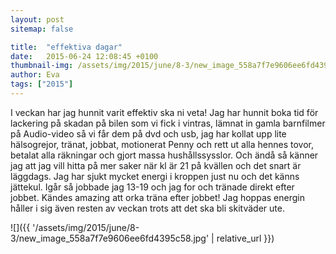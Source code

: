 ```yaml
---
layout: post
sitemap: false

title:  "effektiva dagar"
date:   2015-06-24 12:08:45 +0100
thumbnail-img: /assets/img/2015/june/8-3/new_image_558a7f7e9606ee6fd4395c58.jpg
author: Eva
tags: ["2015"]
---
```


I veckan har jag hunnit varit effektiv ska ni veta! Jag har hunnit boka tid för lackering på skadan på bilen som vi fick i vintras, lämnat in gamla barnfilmer på Audio-video så vi får dem på dvd och usb, jag har kollat upp lite hälsogrejor, tränat, jobbat, motionerat Penny och rett ut alla hennes tovor, betalat alla räkningar och gjort massa hushållssysslor. Och ändå så känner jag att jag vill hitta på mer saker när kl är 21 på kvällen och det snart är läggdags. Jag har sjukt mycket energi i kroppen just nu och det känns jättekul. Igår så jobbade jag 13-19 och jag for och tränade direkt efter jobbet. Kändes amazing att orka träna efter jobbet! Jag hoppas energin håller i sig även resten av veckan trots att det ska bli skitväder ute.

![]({{ '/assets/img/2015/june/8-3/new_image_558a7f7e9606ee6fd4395c58.jpg'  | relative_url }})

